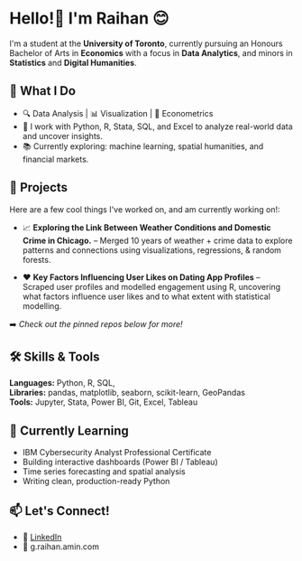 # Hello!👋 I'm **Raihan** 😊 
I'm a student at the **University of Toronto**, currently pursuing an Honours Bachelor of Arts in **Economics** with a focus in **Data Analytics**, and minors in **Statistics** and **Digital Humanities**.

## 💼 What I Do
- 🔍 Data Analysis | 📊 Visualization | 🧠 Econometrics
- 🧾 I work with Python, R, Stata, SQL, and Excel to analyze real-world data and uncover insights.
- 📚 Currently exploring: machine learning, spatial humanities, and financial markets.

## 🧪 Projects
Here are a few cool things I've worked on, and am currently working on!:
- 📈 **Exploring the Link Between Weather Conditions and Domestic Crime in Chicago.** – Merged 10 years of weather + crime data to explore patterns and connections using visualizations, regressions, & random forests.
  
- ❤️ **Key Factors Influencing User Likes on Dating App Profiles** – Scraped user profiles and modelled engagement using R, uncovering what factors influence user likes and to what extent with statistical modelling. 

➡️ *Check out the pinned repos below for more!*

## 🛠️ Skills & Tools
**Languages:** Python, R, SQL,   
**Libraries:** pandas, matplotlib, seaborn, scikit-learn, GeoPandas  
**Tools:** Jupyter, Stata, Power BI, Git, Excel, Tableau

## 🌱 Currently Learning
- IBM Cybersecurity Analyst Professional Certificate
- Building interactive dashboards (Power BI / Tableau)
- Time series forecasting and spatial analysis
- Writing clean, production-ready Python


## 📫 Let's Connect!
- 🔗 [LinkedIn](https://www.linkedin.com/in/gaziraihanul-raihan-amin/)
- 📧 g.raihan.amin.com
<!--
**gaziraihanul/gaziraihanul** is a ✨ _special_ ✨ repository because its `README.md` (this file) appears on your GitHub profile.

Here are some ideas to get you started:

- 🔭 I’m currently working on ...
- 🌱 I’m currently learning ...
- 👯 I’m looking to collaborate on ...
- 🤔 I’m looking for help with ...
- 💬 Ask me about ...
- 📫 How to reach me: ...
- 😄 Pronouns: ...
- ⚡ Fun fact: ...
-->
